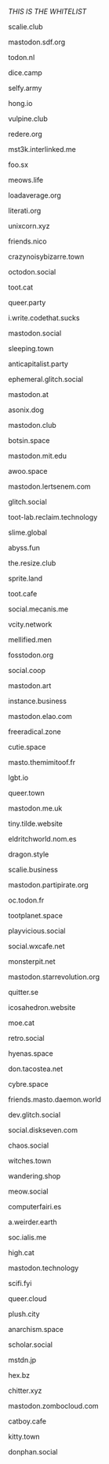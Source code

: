 *THIS IS THE WHITELIST*

scalie.club<p></p>
mastodon.sdf.org<p></p>
todon.nl<p></p>
dice.camp<p></p>
selfy.army<p></p>
hong.io<p></p>
vulpine.club<p></p>
redere.org<p></p>
mst3k.interlinked.me<p></p> 
foo.sx <p></p>
meows.life <p></p>
loadaverage.org <p></p>
literati.org <p></p>
unixcorn.xyz <p></p>
friends.nico <p></p>
crazynoisybizarre.town<p></p> 
octodon.social <p></p>
toot.cat <p></p>
queer.party<p></p>
i.write.codethat.sucks<p></p>
mastodon.social <p></p>
sleeping.town <p></p>
anticapitalist.party <p></p>
ephemeral.glitch.social <p></p>
mastodon.at <p></p>
asonix.dog <p></p>
mastodon.club <p></p>
botsin.space <p></p>
mastodon.mit.edu <p></p>
awoo.space <p></p>
mastodon.lertsenem.com<p></p> 
glitch.social <p></p>
toot-lab.reclaim.technology<p></p> 
slime.global <p></p>
abyss.fun<p></p>
the.resize.club <p></p>
sprite.land<p></p>
toot.cafe<p></p>
social.mecanis.me<p></p> 
vcity.network <p></p>
mellified.men <p></p>
fosstodon.org <p></p>
social.coop <p></p>
mastodon.art<p></p>
instance.business<p></p>
mastodon.elao.com<p></p>
freeradical.zone<p></p>
cutie.space <p></p>
masto.themimitoof.fr<p></p>
lgbt.io<p></p>
queer.town <p></p>
mastodon.me.uk <p></p>
tiny.tilde.website<p></p>
eldritchworld.nom.es <p></p>
dragon.style <p></p>
scalie.business<p></p>
mastodon.partipirate.org <p></p>
oc.todon.fr <p></p>
tootplanet.space <p></p>
playvicious.social<p></p>
social.wxcafe.net <p></p>
monsterpit.net <p></p>
mastodon.starrevolution.org<p></p> 
quitter.se <p></p>
icosahedron.website <p></p>
moe.cat<p></p>
retro.social <p></p>
hyenas.space <p></p>
don.tacostea.net <p></p>
cybre.space<p></p>
friends.masto.daemon.world<p></p>
dev.glitch.social<p></p>
social.diskseven.com<p></p>
chaos.social <p></p>
witches.town<p></p>
wandering.shop<p></p>
meow.social <p></p>
computerfairi.es <p></p>
a.weirder.earth <p></p>
soc.ialis.me<p></p>
high.cat <p></p>
mastodon.technology<p></p> 
scifi.fyi <p></p>
queer.cloud<p></p>
plush.city<p></p>
anarchism.space <p></p>
scholar.social <p></p>
mstdn.jp<p></p>
hex.bz <p></p>
chitter.xyz<p></p>
mastodon.zombocloud.com<p></p>
catboy.cafe <p></p>
kitty.town<p></p>
donphan.social<p></p>

